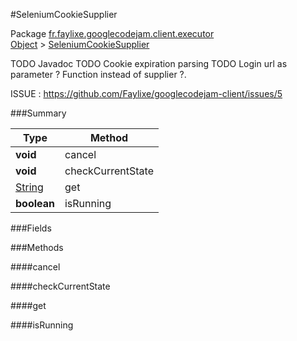 #SeleniumCookieSupplier

Package [fr.faylixe.googlecodejam.client.executor](https://github.com/Faylixe/googlecodejam-client/blob/master/fr/faylixe/googlecodejam/client/executor)<br>
[Object]() > [SeleniumCookieSupplier](https://github.com/Faylixe/googlecodejam-client/blob/master/javadoc/fr/faylixe/googlecodejam/client/executor/SeleniumCookieSupplier.md)

TODO Javadoc
 TODO Cookie expiration parsing
 TODO Login url as parameter ? Function instead of supplier ?.
 
 ISSUE : https://github.com/Faylixe/googlecodejam-client/issues/5

###Summary


| Type | Method |
| --- | --- |
| **void** | cancel |
| **void** | checkCurrentState |
| [String]() | get |
| **boolean** | isRunning |

###Fields


###Methods

####cancel


####checkCurrentState


####get


####isRunning


